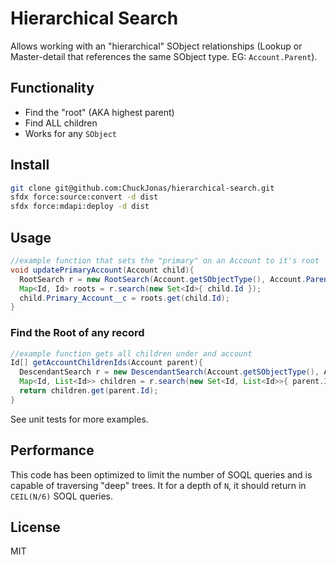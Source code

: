 # Hierarchical Search

Allows working with an "hierarchical" SObject relationships (Lookup or Master-detail that references the same SObject type. EG: `Account.Parent`).

## Functionality

- Find the "root" (AKA highest parent)
- Find ALL children
- Works for any `SObject`

## Install

```bash
git clone git@github.com:ChuckJonas/hierarchical-search.git
sfdx force:source:convert -d dist
sfdx force:mdapi:deploy -d dist
```

## Usage

```java
//example function that sets the "primary" on an Account to it's root
void updatePrimaryAccount(Account child){
  RootSearch r = new RootSearch(Account.getSObjectType(), Account.ParentId);
  Map<Id, Id> roots = r.search(new Set<Id>{ child.Id });
  child.Primary_Account__c = roots.get(child.Id);
}
```

### Find the Root of any record

```java
//example function gets all children under and account
Id[] getAccountChildrenIds(Account parent){
  DescendantSearch r = new DescendantSearch(Account.getSObjectType(), Account.ParentId);
  Map<Id, List<Id>> children = r.search(new Set<Id, List<Id>>{ parent.Id });
  return children.get(parent.Id);
}

```

See unit tests for more examples.

## Performance

This code has been optimized to limit the number of SOQL queries and is capable of traversing "deep" trees. It for a depth of `N`, it should return in `CEIL(N/6)` SOQL queries.

## License

MIT
